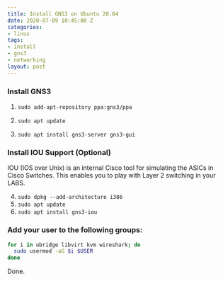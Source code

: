 ```yaml
---
title: Install GNS3 on Ubuntu 20.04
date: 2020-07-09 10:45:00 Z
categories:
- linux
tags:
- install
- gns3
- networking
layout: post
---
```

### Install GNS3

1. `sudo add-apt-repository ppa:gns3/ppa`

2. `sudo apt update`

3. `sudo apt install gns3-server gns3-gui`


### Install IOU Support (Optional)

IOU (IOS over Unix) is an internal Cisco tool for simulating the ASICs in Cisco Switches. This enables you to play with Layer 2 switching in your LABS.

4. `sudo dpkg --add-architecture i386`
5. `sudo apt update`
6. `sudo apt install gns3-iou`


### Add your user to the following groups:

```bash
for i in ubridge libvirt kvm wireshark; do
  sudo usermod -aG $i $USER
done
```

Done.
